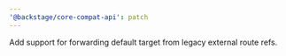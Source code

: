 ```yaml
---
'@backstage/core-compat-api': patch
---
```


Add support for forwarding default target from legacy external route refs.
